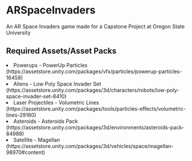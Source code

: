 # ARSpaceInvaders
An AR Space Invaders game made for a Capstone Project at Oregon State University

<h2>Required Assets/Asset Packs</h2>
<li>Powerups - PowerUp Particles (https://assetstore.unity.com/packages/vfx/particles/powerup-particles-16458)</li>
<li>Aliens - Low Poly Space Invader Set (https://assetstore.unity.com/packages/3d/characters/robots/low-poly-space-invader-set-8410)</li>
<li>Laser Projectiles - Volumetric Lines (https://assetstore.unity.com/packages/tools/particles-effects/volumetric-lines-29160)</li>
<li>Asteroids - Asteroids Pack (https://assetstore.unity.com/packages/3d/environments/asteroids-pack-84988)</li>
<li>Satellite - Magellan (https://assetstore.unity.com/packages/3d/vehicles/space/magellan-98970#content)</li>
